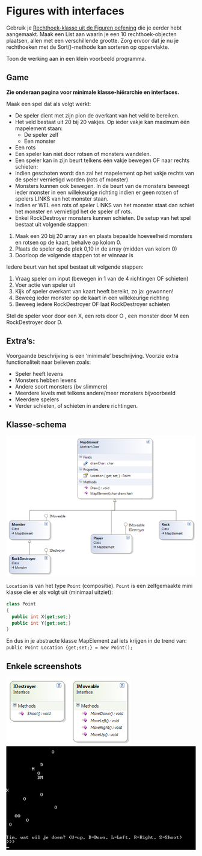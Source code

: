 # Figures with interfaces
Gebruik je [Rechthoek-klasse uit de Figuren oefening](../6_klassen_en_objecten/A_practica.md#figures) die je eerder  hebt aangemaakt. Maak een List aan waarin je een 10 rechthoek-objecten plaatsen, allen met een verschillende grootte. Zorg ervoor dat je nu je rechthoeken met de Sort()-methode kan sorteren op oppervlakte.


Toon de werking aan in een klein voorbeeld programma. 

## Game
**Zie onderaan pagina voor minimale klasse-hiërarchie en interfaces.**

Maak een spel dat als volgt werkt:
* De speler dient met zijn pion de overkant van het veld te bereiken.
* Het veld bestaat uit 20 bij 20 vakjes. Op ieder vakje kan maximum één mapelement staan: 
  * De speler zelf
  * Een monster
*	Een rots
*	Een speler kan niet door rotsen of monsters wandelen. 
*	Een speler kan in zijn beurt telkens één vakje bewegen OF naar rechts schieten:
  *	Indien geschoten wordt dan zal het mapelement op het vakje rechts van de speler vernietigd worden (rots of monster)
*	Monsters kunnen ook bewegen. In de beurt van de monsters beweegt ieder monster in een willekeurige richting indien er geen rotsen of spelers LINKS van het monster staan.
  *	Indien er WEL een rots of speler LINKS van het monster staat dan schiet het monster en vernietigd het de speler of rots.
*	Enkel RockDestroyer monsters kunnen schieten.
De setup van het spel bestaat uit volgende stappen:
1. Maak een 20 bij 20 array aan en plaats bepaalde hoeveelheid monsters en rotsen op de kaart, behalve op kolom 0.
2. Plaats de speler op de plek 0,10 in de array (midden van kolom 0)
3. Doorloop de volgende stappen tot er winnaar is

Iedere beurt van het spel bestaat uit volgende stappen:
1. Vraag speler om input (bewegen in 1 van de 4 richtingen OF schieten)
2. Voer actie van speler uit
3. Kijk of speler overkant van kaart heeft bereikt, zo ja: gewonnen!
4. Beweeg ieder monster op de kaart in een willekeurige richting
5. Beweeg iedere RockDestroyer OF laat RockDestroyer schieten
 

Stel de speler voor door een X, een rots door O , een monster door M een RockDestroyer door D.



## Extra’s:
Voorgaande beschrijving is een ‘minimale’ beschrijving. Voorzie extra functionaliteit naar believen zoals:
* Speler heeft levens
* Monsters hebben levens
* Andere soort monsters (bv slimmere)
* Meerdere levels met telkens andere/meer monsters bijvoorbeeld
* Meerdere spelers
* Verder schieten, of schieten in andere richtingen.

## Klasse-schema
![](/assets/9_interfaces/practgame.png)

``Location`` is van het type ``Point`` (compositie). ``Point`` is een zelfgemaakte mini klasse die er als volgt uit (minimaal uitziet): 
```csharp
class Point
{
  public int X{get;set;}
  public int Y{get;set;}
}
```

En dus in je abstracte klasse MapElement zal iets krijgen in de trend van: ``public Point Location {get;set;} = new Point();``

## Enkele screenshots

![](/assets/9_interfaces/practgame2.png)
![](/assets/9_interfaces/practgame3.png)


